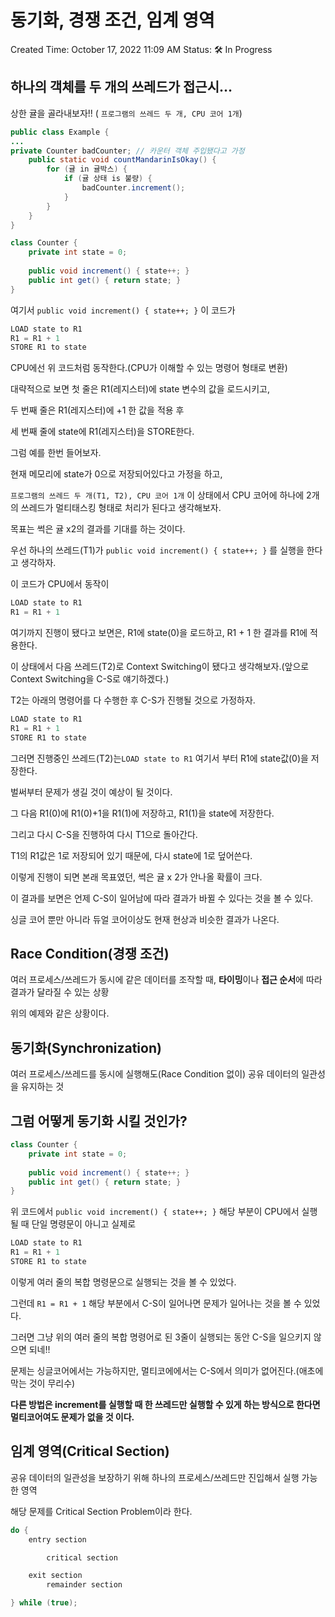 # 동기화, 경쟁 조건, 임계 영역

Created Time: October 17, 2022 11:09 AM
Status: 🛠 In Progress

## 하나의 객체를 두 개의 쓰레드가 접근시…

상한 귤을 골라내보자!! ( `프로그램의 쓰레드 두 개, CPU 코어 1개`)

```java
public class Example {
...
private Counter badCounter; // 카운터 객체 주입됐다고 가정
	public static void countMandarinIsOkay() {
		for (귤 in 귤박스) {
			if (귤 상태 is 불량) {
				badCounter.increment();
			}
		}
	}
}

class Counter {
	private int state = 0;
	
	public void increment() { state++; }
	public int get() { return state; }
}
```

여기서 `public void increment() { state++; }` 이 코드가 

```nasm
LOAD state to R1
R1 = R1 + 1 
STORE R1 to state
```

CPU에선 위 코드처럼 동작한다.(CPU가 이해할 수 있는 명령어 형태로 변환)

대략적으로 보면 첫 줄은 R1(레지스터)에 state 변수의 값을 로드시키고,

두 번째 줄은 R1(레지스터)에 +1 한 값을 적용 후

세 번째 줄에 state에 R1(레지스터)을 STORE한다.

그럼 예를 한번 들어보자.

현재 메모리에 state가 0으로 저장되어있다고 가정을 하고,

 `프로그램의 쓰레드 두 개(T1, T2), CPU 코어 1개` 이 상태에서 CPU 코어에 하나에 2개의 쓰레드가 멀티태스킹 형태로 처리가 된다고 생각해보자.

목표는 썩은 귤 x2의 결과를 기대를 하는 것이다.

우선 하나의 쓰레드(T1)가 `public void increment() { state++; }` 를 실행을 한다고 생각하자.

이 코드가 CPU에서 동작이

```nasm
LOAD state to R1
R1 = R1 + 1 
```

여기까지 진행이 됐다고 보면은, R1에 state(0)을 로드하고, R1 + 1 한 결과를 R1에 적용한다.

이 상태에서 다음 쓰레드(T2)로 Context Switching이 됐다고 생각해보자.(앞으로 Context Switching을 C-S로 얘기하겠다.)

T2는 아래의 명령어를 다 수행한 후 C-S가 진행될 것으로 가정하자.

```nasm
LOAD state to R1
R1 = R1 + 1 
STORE R1 to state
```

그러면  진행중인 쓰레드(T2)는`LOAD state to R1` 여기서 부터 R1에 state값(0)을 저장한다.

벌써부터 문제가 생길 것이 예상이 될 것이다.

그 다음 R1(0)에 R1(0)+1을 R1(1)에 저장하고, R1(1)을 state에 저장한다.

그리고 다시 C-S을 진행하여 다시 T1으로 돌아간다.

T1의 R1값은 1로 저장되어 있기 때문에, 다시 state에 1로 덮어쓴다.

이렇게 진행이 되면 본래 목표였던, 썩은 귤 x 2가 안나올 확률이 크다.

이 결과를 보면은 언제 C-S이 일어남에 따라 결과가 바뀔 수 있다는 것을 볼 수 있다.

싱글 코어 뿐만 아니라 듀얼 코어이상도 현재 현상과 비슷한 결과가 나온다.

## Race Condition(경쟁 조건)

여러 프로세스/쓰레드가 동시에 같은 데이터를 조작할 때, **타이밍**이나 **접근 순서**에 따라 결과가 달라질 수 있는 상황

위의 예제와 같은 상황이다.

## 동기화(Synchronization)

여러 프로세스/쓰레드를 동시에 실행해도(Race Condition 없이) 공유 데이터의 일관성을 유지하는 것

## 그럼 어떻게 동기화 시킬 것인가?

```java
class Counter {
	private int state = 0;
	
	public void increment() { state++; }
	public int get() { return state; }
}
```

위 코드에서 `public void increment() { state++; }` 해당 부분이 CPU에서 실행될 때 단일 명령문이 아니고 실제로 

```nasm
LOAD state to R1
R1 = R1 + 1 
STORE R1 to state
```

이렇게 여러 줄의 복합 명령문으로 실행되는 것을 볼 수 있었다.

그런데 `R1 = R1 + 1` 해당 부분에서 C-S이 일어나면 문제가 일어나는 것을 볼 수 있었다.

그러면 그냥 위의 여러 줄의 복합 명령어로 된 3줄이 실행되는 동안 C-S을 일으키지 않으면 되네!!

문제는 싱글코어에서는 가능하지만, 멀티코에에서는 C-S에서 의미가 없어진다.(애초에 막는 것이 무리수)

**다른 방법은 increment를 실행할 때 한 쓰레드만 실행할 수 있게 하는 방식으로 한다면 멀티코어여도 문제가 없을 것 이다.**

## 임계 영역(Critical Section)

공유 데이터의 일관성을 보장하기 위해 하나의 프로세스/쓰레드만 진입해서 실행 가능한 영역

해당 문제를 Critical Section Problem이라 한다.

```java
do {
	entry section

		critical section

	exit section
		remainder section

} while (true);
```